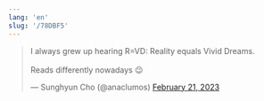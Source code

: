 ```yaml
---
lang: 'en'
slug: '/78DBF5'
---
```


<blockquote class="twitter-tweet">

<p lang="en" dir="ltr">

I always grew up hearing R=VD: Reality equals Vivid Dreams.<br/><br/>Reads differently nowadays 😉

</p>

&mdash; Sunghyun Cho (@anaclumos) <a href="https://twitter.com/anaclumos/status/1628137597339070464?ref_src=twsrc%5Etfw">February 21, 2023</a>

</blockquote>
